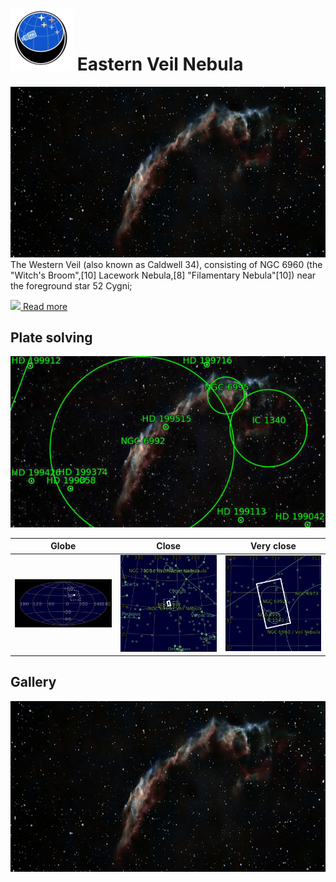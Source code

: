 # ![](../Imaging//Common/pyl-tiny.png) Eastern Veil Nebula
![IMG](../Imaging//HD/Eastern_Veil_Nebula+01+co.jpg)
The Western Veil (also known as Caldwell 34), consisting of NGC 6960 (the "Witch's Broom",[10] Lacework Nebula,[8] "Filamentary Nebula"[10]) near the foreground star 52 Cygni;

[![](/home/lcv/Dropbox/AstroPhotography//Imaging//Common/Wikipedia.png) Read more](https://en.wikipedia.org/wiki/Veil_Nebula)
## Plate solving 


![IMG](../Imaging//HD/Eastern_Veil_Nebula_Annotated.jpg)


| Globe | Close | Very close |
| ----- | ----- | ----- |
|![IMG](../Imaging//HD/Eastern_Veil_Nebula_Globe.jpg) |![IMG](../Imaging//HD/Eastern_Veil_Nebula_Close.jpg) |![IMG](../Imaging//HD/Eastern_Veil_Nebula_Closer.jpg) |

## Gallery
![IMG](../Imaging//HD/Eastern_Veil_Nebula+01+co.jpg) 

